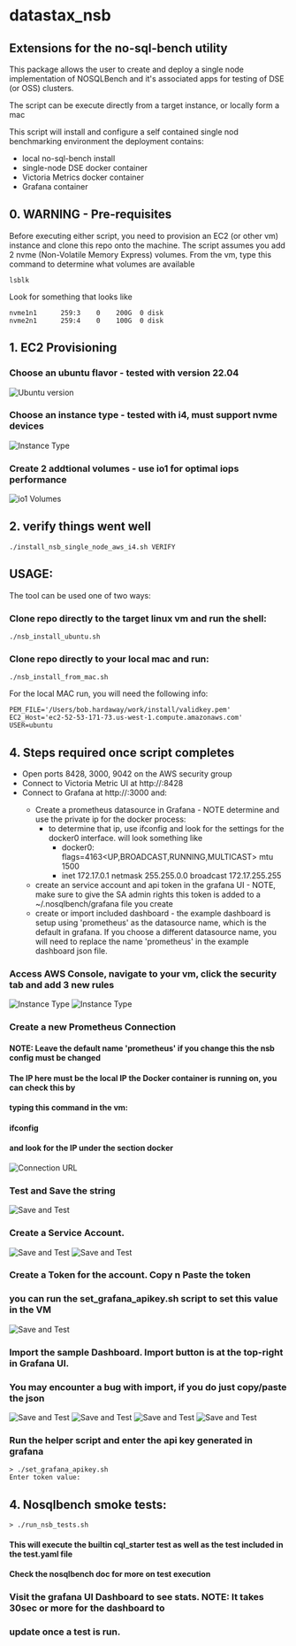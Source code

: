 # datastax_nsb
## Extensions for the no-sql-bench utility

This package allows the user to create and deploy a single node implementation of NOSQLBench
and it's associated apps for testing of DSE (or OSS) clusters.

The script can be execute directly from a target instance, or locally form a mac

This script will install and configure a self contained single nod benchmarking environment
 the deployment contains: 
  - local no-sql-bench install
  - single-node DSE docker container
  - Victoria Metrics docker container
  - Grafana container

## 0. WARNING - Pre-requisites

Before executing either script, you need to provision an EC2 (or other vm) instance and
clone this repo onto the machine. The script assumes you add 2 nvme (Non-Volatile Memory Express) 
volumes. From the vm, type this command to determine what volumes are available

```
lsblk
```

Look for something that looks like

    nvme1n1      259:3    0    200G  0 disk
    nvme2n1      259:4    0    100G  0 disk

## 1. EC2 Provisioning

### Choose an ubuntu flavor - tested with version 22.04

![Ubuntu version](./img/Ubuntu2204.png)

### Choose an instance type - tested with i4, must support nvme devices

![Instance Type](./img/EC2_i4.png)

### Create 2 addtional volumes - use io1 for optimal iops performance

![io1 Volumes](./img/nvme_volumes.png)

## 2. verify things went well
```
./install_nsb_single_node_aws_i4.sh VERIFY
```

## USAGE:

The tool can be used one of two ways:

### Clone repo directly to the target linux vm and run the shell:
```
./nsb_install_ubuntu.sh
```

### Clone repo directly to your local mac and run:
```
./nsb_install_from_mac.sh
```

For the local MAC run, you will need the following info:

```
PEM_FILE='/Users/bob.hardaway/work/install/validkey.pem'
EC2_Host='ec2-52-53-171-73.us-west-1.compute.amazonaws.com'
USER=ubuntu
```


## 4. Steps required once script completes

 - Open ports 8428, 3000, 9042 on the AWS security group
 - Connect to Victoria Metric UI at http://<ip>:8428 
 - Connect to Grafana at http://<ip>:3000 and: 
   - Create a prometheus datasource in Grafana - NOTE determine and use the private ip for the docker process:
        - to determine that ip, use ifconfig and look for the settings for the docker0 interface. will look something like
           - docker0: flags=4163<UP,BROADCAST,RUNNING,MULTICAST>  mtu 1500
           - inet 172.17.0.1  netmask 255.255.0.0  broadcast 172.17.255.255
   - create an service account and api token in the grafana UI - NOTE, make sure to give the SA admin rights
      this token is added to a ~/.nosqlbench/grafana file you create
   -  create or import included dashboard - the example dashboard is setup using 'prometheus' as the 
       datasource name, which is the default in grafana. If you choose a different datasource name, you
       will need to replace the name 'prometheus' in the example dashboard json file.

### Access AWS Console, navigate to your vm, click the security tab and add 3 new rules

![Instance Type](./img/AWSSecurityGroup.png)
![Instance Type](./img/Add3Rules.png)

### Create a new Prometheus Connection
#### NOTE: Leave the default name 'prometheus' if you change this the nsb config must be changed
####  The IP here must be the local IP the Docker container is running on, you can check this by
####   typing this command in the vm: 
####            ifconfig
####   and look for the IP under the section docker

![Connection URL](./img/ConnectionIP.png)

### Test and Save the string

![Save and Test](./img/ProSaveandTest.png)

### Create a Service Account.

![Save and Test](./img/SAAdd.png)
![Save and Test](./img/ServiceAccountADMIN.png)

### Create a Token for the account. Copy n Paste the token
###  you can run the set_grafana_apikey.sh script to set this value in the VM

![Save and Test](./img/TokenCopy.png)

### Import the sample Dashboard. Import button is at the top-right in Grafana UI.
### You may encounter a bug with import, if you do just copy/paste the json

![Save and Test](./img/DashUpload.png)
![Save and Test](./img/DashImportRight.png)
![Save and Test](./img/AwSnap.png)
![Save and Test](./img/DashImport.png)

### Run the helper script and enter the api key generated in grafana 

```
> ./set_grafana_apikey.sh
Enter token value:
```



## 4. Nosqlbench smoke tests:

```
> ./run_nsb_tests.sh
```

#### This will execute the builtin cql_starter test as well as the test included in the test.yaml file
#### Check the nosqlbench doc for more on test execution

### Visit the grafana UI Dashboard to see stats. NOTE: It takes 30sec or more for the dashboard to 
### update once a test is run.
